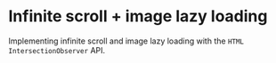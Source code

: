 # Infinite scroll + image lazy loading

Implementing infinite scroll and image lazy loading with the `HTML` `IntersectionObserver` API.

